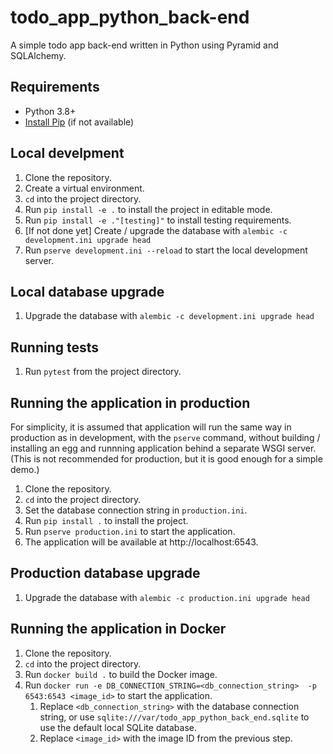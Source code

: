 todo_app_python_back-end
========================

A simple todo app back-end written in Python using Pyramid and SQLAlchemy.

Requirements
------------
- Python 3.8+
- [Install Pip](https://pip.pypa.io/en/stable/installation/#installation) (if not available)


Local develpment
----------
1. Clone the repository.
2. Create a virtual environment.
3. `cd` into the project directory.
4. Run `pip install -e .` to install the project in editable mode.
5. Run `pip install -e ."[testing]"` to install testing requirements.
6. [If not done yet] Create / upgrade the database with `alembic -c development.ini upgrade head`
7. Run `pserve development.ini --reload` to start the local development server.

Local database upgrade
----------------------
1. Upgrade the database with `alembic -c development.ini upgrade head`

Running tests
-------------
1. Run `pytest` from the project directory.

Running the application in production
-------------------------------------
For simplicity, it is assumed that application will run the same way in production as in development, with the `pserve` command, without building / installing an egg and runnning application behind a separate WSGI server.
(This is not recommended for production, but it is good enough for a simple demo.)

1. Clone the repository.
2. `cd` into the project directory.
3. Set the database connection string in `production.ini`.
4. Run `pip install .` to install the project.
5. Run `pserve production.ini` to start the application.
6. The application will be available at http://localhost:6543. 

Production database upgrade
---------------------------
1. Upgrade the database with `alembic -c production.ini upgrade head`

Running the application in Docker
---------------------------------
1. Clone the repository.
2. `cd` into the project directory.
3. Run `docker build .` to build the Docker image.
4. Run `docker run -e DB_CONNECTION_STRING=<db_connection_string>  -p 6543:6543 <image_id>` to start the application.
   1. Replace `<db_connection_string>` with the database connection string, or use `sqlite:///var/todo_app_python_back_end.sqlite` to use the default local SQLite database.
   2. Replace `<image_id>` with the image ID from the previous step.